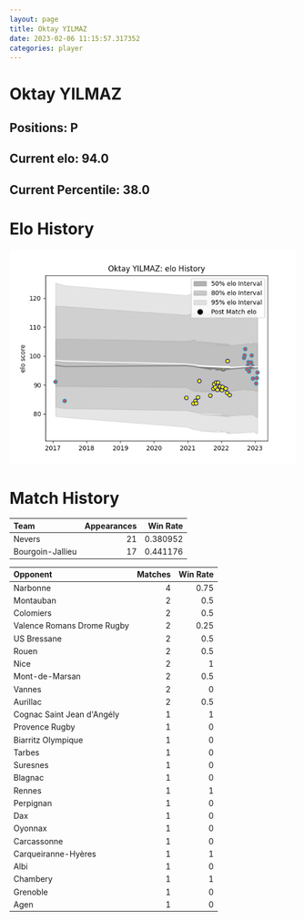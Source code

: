 ```yaml
---  
layout: page  
title: Oktay YILMAZ  
date: 2023-02-06 11:15:57.317352  
categories: player  
---
```

# Oktay YILMAZ

## Positions: P

## Current elo: 94.0

## Current Percentile: 38.0

# Elo History


![elo history](history_OktayYILMAZ.png)
# Match History


| Team             |   Appearances |   Win Rate |
|:-----------------|--------------:|-----------:|
| Nevers           |            21 |   0.380952 |
| Bourgoin-Jallieu |            17 |   0.441176 |

| Opponent                   |   Matches |   Win Rate |
|:---------------------------|----------:|-----------:|
| Narbonne                   |         4 |       0.75 |
| Montauban                  |         2 |       0.5  |
| Colomiers                  |         2 |       0.5  |
| Valence Romans Drome Rugby |         2 |       0.25 |
| US Bressane                |         2 |       0.5  |
| Rouen                      |         2 |       0.5  |
| Nice                       |         2 |       1    |
| Mont-de-Marsan             |         2 |       0.5  |
| Vannes                     |         2 |       0    |
| Aurillac                   |         2 |       0.5  |
| Cognac Saint Jean d'Angély |         1 |       1    |
| Provence Rugby             |         1 |       0    |
| Biarritz Olympique         |         1 |       0    |
| Tarbes                     |         1 |       0    |
| Suresnes                   |         1 |       0    |
| Blagnac                    |         1 |       0    |
| Rennes                     |         1 |       1    |
| Perpignan                  |         1 |       0    |
| Dax                        |         1 |       0    |
| Oyonnax                    |         1 |       0    |
| Carcassonne                |         1 |       0    |
| Carqueiranne-Hyères        |         1 |       1    |
| Albi                       |         1 |       0    |
| Chambery                   |         1 |       1    |
| Grenoble                   |         1 |       0    |
| Agen                       |         1 |       0    |